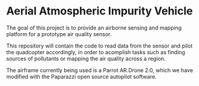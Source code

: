 # Aerial Atmospheric Impurity Vehicle

The goal of this project is to provide an airborne sensing and mapping platform for a prototype air quality sensor.

This repository will contain the code to read data from the sensor and pilot the quadcopter accordingly, in order to acomplish tasks such as finding sources of pollutants or mapping the air quality across a region.

The airframe currently being used is a Parrot AR.Drone 2.0, which we have modified with the Paparazzi open source autopilot software. 
